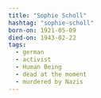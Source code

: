 ```yaml
---
title: "Sophie Scholl"
hashtag: "sophie-scholl"
born-on: 1921-05-09
died-on: 1943-02-22
tags:
  - german
  - activist
  - Human Being
  - dead at the moment
  - murdered by Nazis
---
```

